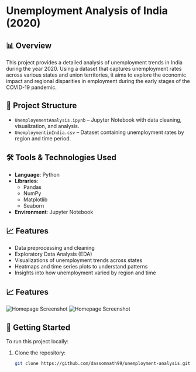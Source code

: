 # Unemployment Analysis of India (2020)

## 📊 Overview

This project provides a detailed analysis of unemployment trends in India during the year 2020. Using a dataset that captures unemployment rates across various states and union territories, it aims to explore the economic impact and regional disparities in employment during the early stages of the COVID-19 pandemic.

## 📁 Project Structure

- `UnemployementAnalysis.ipynb` – Jupyter Notebook with data cleaning, visualization, and analysis.
- `UnemploymentinIndia.csv` – Dataset containing unemployment rates by region and time period.

## 🛠️ Tools & Technologies Used

- **Language**: Python
- **Libraries**:
  - Pandas
  - NumPy
  - Matplotlib
  - Seaborn
- **Environment**: Jupyter Notebook

## 📈 Features

- Data preprocessing and cleaning
- Exploratory Data Analysis (EDA)
- Visualizations of unemployment trends across states
- Heatmaps and time series plots to understand patterns
- Insights into how unemployment varied by region and time

## 📈 Features

![Homepage Screenshot](screenshots/1.jpg)
![Homepage Screenshot](screenshots/2.jpg)

## 🚀 Getting Started

To run this project locally:

1. Clone the repository:
   ```bash
   git clone https://github.com/dassomnath99/unemployment-analysis.git
